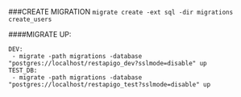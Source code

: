 ###CREATE MIGRATION
```migrate create -ext sql -dir migrations create_users```

####MIGRATE UP:
```
DEV:
 - migrate -path migrations -database "postgres://localhost/restapigo_dev?sslmode=disable" up
TEST_DB:
 - migrate -path migrations -database "postgres://localhost/restapigo_test?sslmode=disable" up
```